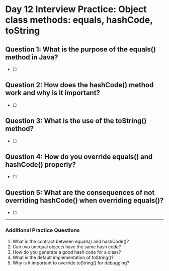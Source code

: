 # Day 12 Interview Practice: Object class methods: equals, hashCode, toString

## Question 1: What is the purpose of the equals() method in Java?
- [ ] 

## Question 2: How does the hashCode() method work and why is it important?
- [ ] 

## Question 3: What is the use of the toString() method?
- [ ] 

## Question 4: How do you override equals() and hashCode() properly?
- [ ] 

## Question 5: What are the consequences of not overriding hashCode() when overriding equals()?
- [ ] 

---

### Additional Practice Questions
1. What is the contract between equals() and hashCode()?
2. Can two unequal objects have the same hash code?
3. How do you generate a good hash code for a class?
4. What is the default implementation of toString()?
5. Why is it important to override toString() for debugging? 